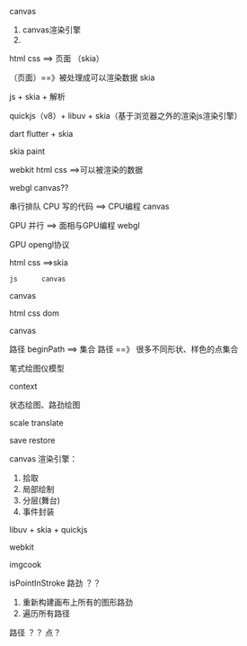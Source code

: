 
canvas 
1. canvas渲染引擎
2. 

html css ==> 页面 （skia）

（页面）==》被处理成可以渲染数据   skia

js + skia +  解析

quickjs（v8）+ libuv + skia（基于浏览器之外的渲染js渲染引擎）



dart flutter  + skia

skia  paint

webkit html css ==>可以被渲染的数据


webgl canvas??


串行排队
CPU  写的代码  ==> CPU编程   canvas 

GPU  并行 ==> 面相与GPU编程   webgl 


GPU opengl协议






html css \==>skia 

    js      canvas

canvas  

html css  dom

canvas   

 路径 
beginPath ==> 集合 
路径 ==》 很多不同形状、样色的点集合

笔式绘图仪模型 

context 


状态绘图、路劲绘图

scale 
translate 

save 
restore


canvas 渲染引擎：

1. 拾取 
2. 局部绘制
3. 分层(舞台) 
4. 事件封装


libuv + skia + quickjs 

webkit

imgcook


isPointInStroke     路劲 ？？
1. 重新构建画布上所有的图形路劲
2. 遍历所有路径 


路径   ？？ 点？